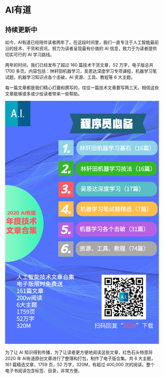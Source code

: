 # AI有道

## 持续更新中

如今，AI有道已经陪伴读者两年了。在这段时间里，我们一直专注于人工智能最前沿的技术、干货和资讯，努力为读者呈现最有价值的 AI 信息，致力于为读者提供切实可行的 AI 学习路线。

两年的时间，我们已经发布了超过 160 篇技术干货文章，52 万字，电子版总共 1700 多页。内容包括：林轩田机器学习，吴恩达深度学习专项课程，机器学习笔试题，机器学习知识点各个击破，AI 资源、工具、教程等 6 大主题。

每一篇文章都是我们精心打磨和撰写的，往往一篇技术文章要写两三天。相信这些文章能够或多或少给读者带来一些帮助。

![image](images/2020.png)

为了让 AI 知识得到传播，为了让读者更方便地阅读这些文章，红色石头特意将 2020 年 AI有道原创文章进行了整理和打包，制作了电子版合集。共 6 大主题，161 篇精选文章，1759 页，52 万字，320M，有超过 400,000 次的阅读。整个电子书阅读包含标签、目录，非常方便。
